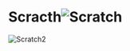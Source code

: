 # Scracth![Scratch](https://user-images.githubusercontent.com/100530081/155896572-5a541240-d5ef-48e0-aee6-1720b82500a5.png)
![Scratch2](https://user-images.githubusercontent.com/100530081/155896679-2b213e7b-de0a-4ca4-8264-0bfae12a9c6d.png)
